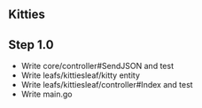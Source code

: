 ## Kitties

## Step 1.0

- Write core/controller#SendJSON and test
- Write leafs/kittiesleaf/kitty entity
- Write leafs/kittiesleaf/controller#Index and test
- Write main.go
